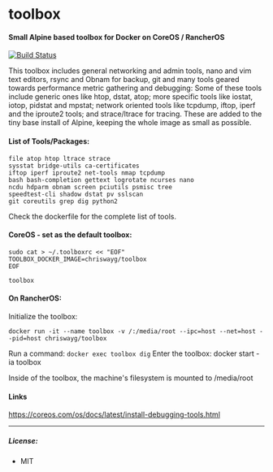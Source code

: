 # toolbox
#### Small Alpine based toolbox for Docker on CoreOS / RancherOS

[![Build Status](https://travis-ci.org/chriswayg/toolbox.svg?branch=master)](https://travis-ci.org/chriswayg/toolbox)

This toolbox includes general networking and admin tools, nano and vim text editors, rsync and Obnam for backup, git and many tools geared towards performance metric gathering and debugging: Some of these tools include generic ones like htop, dstat, atop; more specific tools like iostat, iotop, pidstat and mpstat; network oriented tools like tcpdump, iftop, iperf and the iproute2 tools; and strace/ltrace for tracing. These are added to the tiny base install of Alpine, keeping the whole image as small as possible.

#### List of Tools/Packages:

```
file atop htop ltrace strace
sysstat bridge-utils ca-certificates
iftop iperf iproute2 net-tools nmap tcpdump
bash bash-completion gettext logrotate ncurses nano
ncdu hdparm obnam screen pciutils psmisc tree
speedtest-cli shadow dstat pv sslscan
git coreutils grep dig python2
```

Check the dockerfile for the complete list of tools.

#### CoreOS - set as the default toolbox:

```
sudo cat > ~/.toolboxrc << "EOF"
TOOLBOX_DOCKER_IMAGE=chriswayg/toolbox
EOF

toolbox
```

#### On RancherOS:


Initialize the toolbox:
```
docker run -it --name toolbox -v /:/media/root --ipc=host --net=host --pid=host chriswayg/toolbox
```

Run a command: `docker exec toolbox dig`
Enter the toolbox: docker start -ia toolbox



Inside of the toolbox, the machine's filesystem is mounted to /media/root


#### Links
https://coreos.com/os/docs/latest/install-debugging-tools.html

---
##### License:
- MIT
